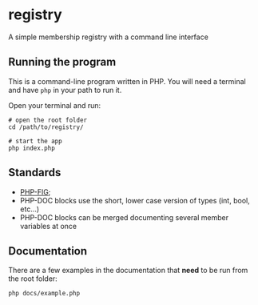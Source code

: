 registry
========

A simple membership registry with a command line interface

## Running the program

This is a command-line program written in PHP. You will need a terminal and have `php`
in your path to run it.

Open your terminal and run:

    # open the root folder
    cd /path/to/registry/

    # start the app
    php index.php

## Standards

- [PHP-FIG](http://www.php-fig.org/);
- PHP-DOC blocks use the short, lower case version of types (int, bool, etc...)
- PHP-DOC blocks can be merged documenting several member variables at once

## Documentation

There are a few examples in the documentation that **need** to be run from the root folder:

    php docs/example.php


